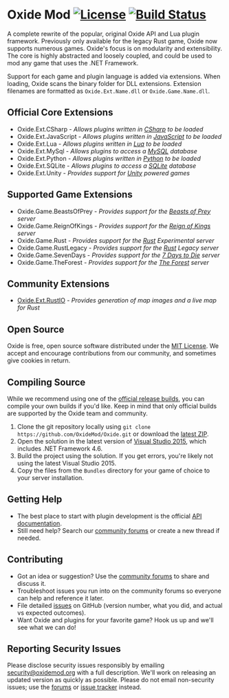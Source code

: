 [license]: https://tldrlegal.com/l/mit
[docs]: http://oxidemod.github.io/Docs/
[forums]: http://oxidemod.org/
[issues]: https://github.com/OxideMod/Oxide/issues
[downloads]: http://oxidemod.org/downloads/

# Oxide Mod [![License](http://img.shields.io/badge/license-MIT-lightgrey.svg?style=flat)][License] [![Build Status](https://travis-ci.org/OxideMod/Oxide.png)](https://travis-ci.org/OxideMod/Oxide)

A complete rewrite of the popular, original Oxide API and Lua plugin framework. Previously only available for the legacy Rust game, Oxide now supports numerous games. Oxide's focus is on modularity and extensibility. The core is highly abstracted and loosely coupled, and could be used to mod any game that uses the .NET Framework.

Support for each game and plugin language is added via extensions. When loading, Oxide scans the binary folder for DLL extensions. Extension filenames are formatted as `Oxide.Ext.Name.dll` or `Oxide.Game.Name.dll`.

## Official Core Extensions

 * Oxide.Ext.CSharp - _Allows plugins written in [CSharp](http://en.wikipedia.org/wiki/C_Sharp_(programming_language)) to be loaded_
 * Oxide.Ext.JavaScript - _Allows plugins written in [JavaScript](http://en.wikipedia.org/wiki/JavaScript) to be loaded_
 * Oxide.Ext.Lua - _Allows plugins written in [Lua](http://www.lua.org/) to be loaded_
 * Oxide.Ext.MySql - _Allows plugins to access a [MySQL](http://www.mysql.com/) database_
 * Oxide.Ext.Python - _Allows plugins written in [Python](http://en.wikipedia.org/wiki/Python_(programming_language)) to be loaded_
 * Oxide.Ext.SQLite - _Allows plugins to access a [SQLite](http://www.sqlite.org/) database_
 * Oxide.Ext.Unity - _Provides support for [Unity](http://unity3d.com/) powered games_

## Supported Game Extensions
 * Oxide.Game.BeastsOfPrey - _Provides support for the [Beasts of Prey](http://www.beastsofprey.com/) server_
 * Oxide.Game.ReignOfKings - _Provides support for the [Reign of Kings](http://www.reignofkings.net/) server_
 * Oxide.Game.Rust - _Provides support for the [Rust](http://playrust.com/) Experimental server_
 * Oxide.Game.RustLegacy - _Provides support for the [Rust](http://playrust.com/) Legacy server_
 * Oxide.Game.SevenDays - _Provides support for the [7 Days to Die](http://7daystodie.com/) server_
 * Oxide.Game.TheForest - _Provides support for the [The Forest](http://survivetheforest.com/) server_

## Community Extensions

 * [Oxide.Ext.RustIO](http://oxidemod.org/extensions/rust-io.768/) - _Provides generation of map images and a live map for Rust_

## Open Source

Oxide is free, open source software distributed under the [MIT License][license]. We accept and encourage contributions from our community, and sometimes give cookies in return.

## Compiling Source

While we recommend using one of the [official release builds][downloads], you can compile your own builds if you'd like. Keep in mind that only official builds are supported by the Oxide team and community.

 1. Clone the git repository locally using `git clone https://github.com/OxideMod/Oxide.git` or download the [latest ZIP](https://github.com/OxideMod/Oxide/archive/master.zip).
 2. Open the solution in the latest version of [Visual Studio 2015](https://www.visualstudio.com/en-us/downloads/visual-studio-2015-downloads-vs.aspx), which includes .NET Framework 4.6.
 3. Build the project using the solution. If you get errors, you're likely not using the latest Visual Studio 2015.
 4. Copy the files from the `Bundles` directory for your game of choice to your server installation.

## Getting Help

* The best place to start with plugin development is the official [API documentation][docs].
* Still need help? Search our [community forums][forums] or create a new thread if needed.

## Contributing

* Got an idea or suggestion? Use the [community forums][forums] to share and discuss it.
* Troubleshoot issues you run into on the community forums so everyone can help and reference it later.
* File detailed [issues] on GitHub (version number, what you did, and actual vs expected outcomes).
* Want Oxide and plugins for your favorite game? Hook us up and we'll see what we can do!

## Reporting Security Issues

Please disclose security issues responsibly by emailing security@oxidemod.org with a full description. We'll work on releasing an updated version as quickly as possible. Please do not email non-security issues; use the [forums] or [issue tracker][issues] instead.
